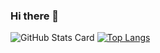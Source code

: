 ### Hi there 👋

<!--
**Raphael-D/Raphael-D** is a ✨ _special_ ✨ repository because its `README.md` (this file) appears on your GitHub profile.

Here are some ideas to get you started:

- 🔭 I’m currently working on ...
- 🌱 I’m currently learning ...
- 👯 I’m looking to collaborate on ...
- 🤔 I’m looking for help with ...
- 💬 Ask me about ...
- 📫 How to reach me: ...
- 😄 Pronouns: ...
- ⚡ Fun fact: ...
-->
![GitHub Stats Card](https://github-readme-stats.vercel.app/api?username=Raphael-D&show_icons=true&theme=dark&count_private=true&include_all_commits=true) [![Top Langs](https://github-readme-stats.vercel.app/api/top-langs/?username=Raphael-D)](https://github.com/anuraghazra/github-readme-stats&layout=compact)